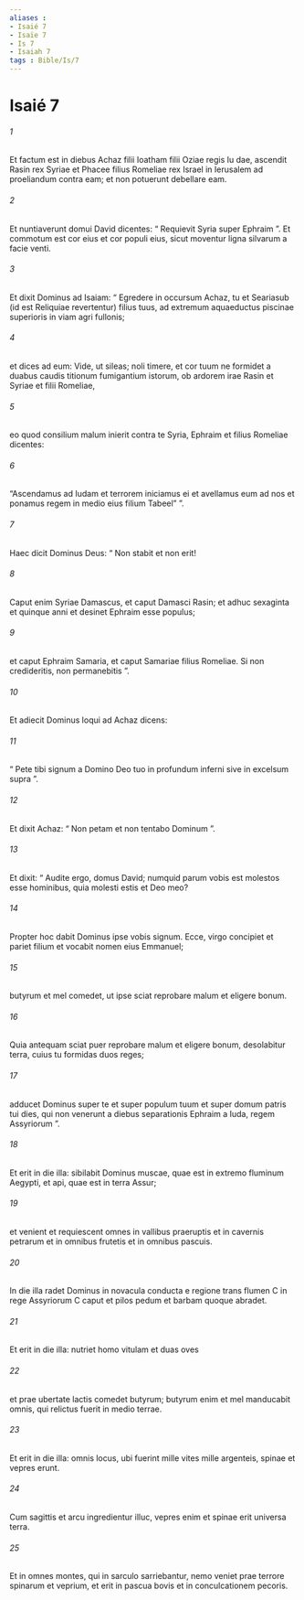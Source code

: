 ```yaml
---
aliases : 
- Isaié 7
- Isaïe 7
- Is 7
- Isaiah 7
tags : Bible/Is/7
---
```


# Isaié 7

###### 1
Et factum est in diebus Achaz filii Ioatham filii Oziae regis Iu dae, ascendit Rasin rex Syriae et Phacee filius Romeliae rex Israel in Ierusalem ad proeliandum contra eam; et non potuerunt debellare eam. 
###### 2
Et nuntiaverunt domui David dicentes: “ Requievit Syria super Ephraim ”. Et commotum est cor eius et cor populi eius, sicut moventur ligna silvarum a facie venti. 
###### 3
Et dixit Dominus ad Isaiam: “ Egredere in occursum Achaz, tu et Seariasub (id est Reliquiae revertentur) filius tuus, ad extremum aquaeductus piscinae superioris in viam agri fullonis; 
###### 4
et dices ad eum: Vide, ut sileas; noli timere, et cor tuum ne formidet a duabus caudis titionum fumigantium istorum, ob ardorem irae Rasin et Syriae et filii Romeliae, 
###### 5
eo quod consilium malum inierit contra te Syria, Ephraim et filius Romeliae dicentes: 
###### 6
“Ascendamus ad Iudam et terrorem iniciamus ei et avellamus eum ad nos et ponamus regem in medio eius filium Tabeel” ”.
###### 7
Haec dicit Dominus Deus: “ Non stabit et non erit!
###### 8
Caput enim Syriae Damascus, et caput Damasci Rasin; et adhuc sexaginta et quinque anni et desinet Ephraim esse populus;
###### 9
et caput Ephraim Samaria, et caput Samariae filius Romeliae. Si non credideritis, non permanebitis ”.
###### 10
Et adiecit Dominus loqui ad Achaz dicens: 
###### 11
“ Pete tibi signum a Domino Deo tuo in profundum inferni sive in excelsum supra ”. 
###### 12
Et dixit Achaz: “ Non petam et non tentabo Dominum ”. 
###### 13
Et dixit: “ Audite ergo, domus David; numquid parum vobis est molestos esse hominibus, quia molesti estis et Deo meo? 
###### 14
Propter hoc dabit Dominus ipse vobis signum. Ecce, virgo concipiet et pariet filium et vocabit nomen eius Emmanuel; 
###### 15
butyrum et mel comedet, ut ipse sciat reprobare malum et eligere bonum. 
###### 16
Quia antequam sciat puer reprobare malum et eligere bonum, desolabitur terra, cuius tu formidas duos reges; 
###### 17
adducet Dominus super te et super populum tuum et super domum patris tui dies, qui non venerunt a diebus separationis Ephraim a Iuda, regem Assyriorum ”.
###### 18
Et erit in die illa: sibilabit Dominus muscae, quae est in extremo fluminum Aegypti, et api, quae est in terra Assur;
###### 19
et venient et requiescent omnes in vallibus praeruptis et in cavernis petrarum et in omnibus frutetis et in omnibus pascuis.
###### 20
In die illa radet Dominus in novacula conducta e regione trans flumen C in rege Assyriorum C caput et pilos pedum et barbam quoque abradet.
###### 21
Et erit in die illa: nutriet homo vitulam et duas oves
###### 22
et prae ubertate lactis comedet butyrum; butyrum enim et mel manducabit omnis, qui relictus fuerit in medio terrae.
###### 23
Et erit in die illa: omnis locus, ubi fuerint mille vites mille argenteis, spinae et vepres erunt.
###### 24
Cum sagittis et arcu ingredientur illuc, vepres enim et spinae erit universa terra.
###### 25
Et in omnes montes, qui in sarculo sarriebantur, nemo veniet prae terrore spinarum et veprium, et erit in pascua bovis et in conculcationem pecoris.
